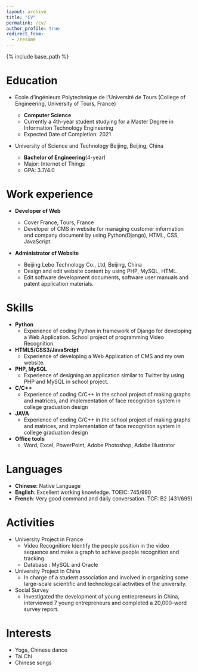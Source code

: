 ```yaml
---
layout: archive
title: "CV"
permalink: /cv/
author_profile: true
redirect_from:
  - /resume
---
```


{% include base_path %}

Education
======
* École d’ingénieurs Polytechnique de l’Université de Tours (College of Engineering, University of Tours, France)
  * **Computer Science**
  * Currently a 4th-year student studying for a Master Degree in Information Technology Engineering
  * Expected Date of Completion: 2021

* University of Science and Technology Beijing, Beijing, China
  * **Bachelor of Engineering**(4-year)
  * Major: Internet of Things
  * GPA: 3.7/4.0

Work experience
======
* **Developer of Web**
  * Cover France, Tours, France
  * Developer of CMS in website for managing customer information and company document by using Python(Django), HTML, CSS, JavaScript. 


* **Administrator of Website**
  * Beijing Lebo Technology Co., Ltd, Beijing, China
  * Design and edit website content by using PHP, MySQL, HTML.
  * Edit software development documents, software user manuals and patent application materials.

  
Skills
======
* **Python**
  * Experience of coding Python in framework of Django for developing a Web Application. School project of programming Video Recognition.
* **HTML5/CSS3/JavaSrcipt**
  * Experience of developing a Web Application of CMS and my own website.
* **PHP, MySQL**
  * Experience of designing an application similar to Twitter by using PHP and MySQL in school project.
* **C/C++**
  * Experience of coding C/C++ in the school project of making graphs and matrices, and implementation of face recognition system in college graduation design
* **JAVA**
  * Experience of coding C/C++ in the school project of making graphs and matrices, and implementation of face recognition system in college graduation design
* **Office tools**
  * Word, Excel, PowerPoint, Adobe Photoshop, Adobe Illustrator

Languages
======
* **Chinese**: Native Language
* **English**: Excellent working knowledge. TOEIC: 745/990
* **French**: Very good command and daily conversation. TCF: B2 (431/699)

Activities
======
* University Project in France
  * Video Recognition: Identify the people position in the video sequence and make a graph to achieve people recognition and tracking.
  * Database : MySQL and Oracle
* University Project in China
  * In charge of a student association and involved in organizing some large-scale scientific and technological activities of the university.
* Social Survey
  * Investigated the development of young entrepreneurs in China, interviewed 7 young entrepreneurs and completed a 20,000-word survey report.

Interests
======
* Yoga, Chinese dance
* Tai Chi
* Chinese songs
